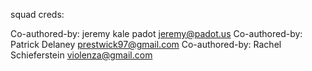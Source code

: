 squad creds:

Co-authored-by: jeremy kale padot <jeremy@padot.us>
Co-authored-by: Patrick Delaney <prestwick97@gmail.com>
Co-authored-by: Rachel Schieferstein <violenza@gmail.com>

